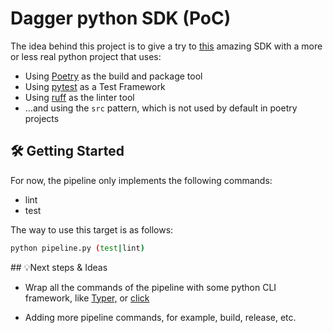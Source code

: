 # Dagger python SDK (PoC)

The idea behind this project is to give a try to [this](https://docs.dagger.io/sdk/python) amazing SDK with a more or less real python project that uses:
  * Using [Poetry](https://python-poetry.org) as the build and package tool
  * Using [pytest](https://pytest.org) as a Test Framework
  * Using [ruff](https://github.com/charliermarsh/ruff) as the linter tool
  * ...and using the `src` pattern, which is not used by default in poetry projects

## 🛠️ Getting Started
For now, the pipeline only implements the following commands:
  * lint
  * test

The way to use this target is as follows:
```bash
python pipeline.py (test|lint)
```

## 💡Next steps & Ideas
* Wrap all the commands of the pipeline with some python CLI framework, like [Typer,](https://typer.tiangolo.com) or [click](https://click.palletsprojects.com)

* Adding more pipeline commands, for example, build, release, etc.


